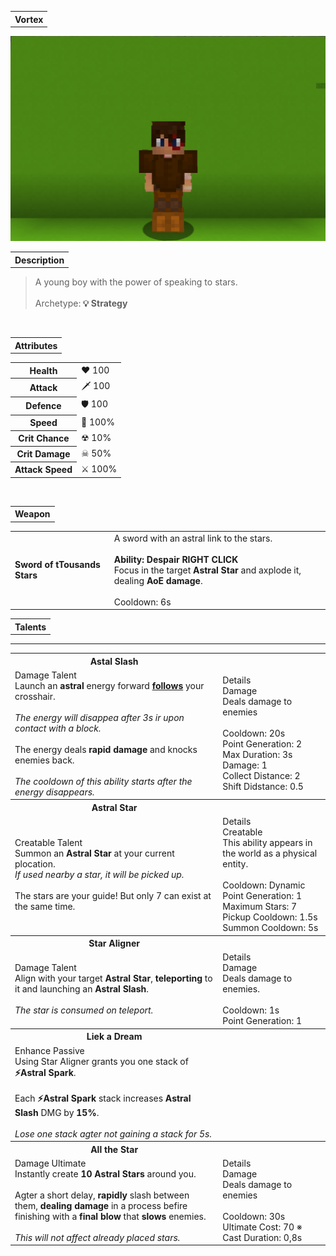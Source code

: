 <table>
    <tr>
        <th>Vortex</th>
    </tr>
</table>

![Vortex Selfie](Vortex.png)

<table>
    <tr>
        <th>Description</th>
    </tr>
</table>

>A young boy with the power of speaking to stars.
<br><br>Archetype:<b> 💡 Strategy</b>


<br>
<table>
    <tr>
        <th>Attributes</th>
    </tr>
</table>
<table>
    <tr>
        <th>Health</th>
        <td>♥ 100</td>
    </tr>
        <th>Attack</th>
        <td>🗡 100</td>
    <tr>
        <th>Defence</th>
        <td>🛡 100</td>
    </tr>
    <tr>
        <th>Speed</th>
        <td>🌊 100%</td>
    </tr>
    <tr>
        <th>Crit Chance</th>
        <td>☢ 10%</td>
    </tr>
    <tr>
        <th>Crit Damage</th>
        <td>☠ 50%</td>
    </tr>
    <tr>
        <th>Attack Speed</th>
        <td>⚔ 100%</td>
    </tr>
</table>
<br>

<table>
    <tr>
        <th>Weapon</th>
    </tr>
</table>
<table>
    <tr>
        <td><b>Sword of tTousands Stars</b></td>
        <td>
            A sword with an astral link to the stars.
            <br><br><b>Ability: Despair RIGHT CLICK</b>
            <br> Focus in the target <b>Astral Star</b> and axplode it, dealing <b>AoE damage</b>.
            <br><br>Cooldown: 6s
        </td>
    </tr>
</table>

<table>
    <tr>
        <th>Talents</th>
    </tr>
</table>

---
<table>
    <tr>
        <th>Astal Slash</th>
        <th></th>
    </tr>
    <tr>
        <td>
            Damage Talent
            <br>Launch an <b>astral</b> energy forward <u><b>follows</b></u> your crosshair.
            <br><br><i>The energy will disappea after 3s ir upon contact with a block.</i>
            <br><br>The energy deals <b>rapid damage</b> and knocks enemies back.
            <br><br><i>The cooldown of this ability starts after the energy disappears.</i>
        </td>
      <td>
          Details
          <br>Damage
          <br>Deals damage to enemies
          <br><br>Cooldown: 20s
          <br>Point Generation: 2
          <br>Max Duration: 3s
          <br>Damage: 1
          <br>Collect Distance: 2
          <br>Shift Didstance: 0.5
      </td>
    </tr>
    <tr>
        <th>Astral Star</th>
        <th></th>
    </tr>
    <tr>
        <td>
            Creatable Talent
            <br>Summon an <b>Astral Star</b> at your current plocation.
            <br><i>If used nearby a star, it will be picked up.</i>
            <br><br>The stars are your guide! But only 7 can exist at the same time.
        </td>
        <td>
            Details
            <br>Creatable
            <br>This ability appears in the world as a physical entity.
            <br><br>Cooldown: Dynamic
            <br>Point Generation: 1
            <br>Maximum Stars: 7
            <br>Pickup Cooldown: 1.5s
            <br>Summon Cooldown: 5s
        </td>
    </tr>
    <tr>
        <th>Star Aligner</th>
        <th></th>
    </tr>
    <tr>
        <td>
            Damage Talent
            <br>Align with your target <b>Astral Star</b>, <b>teleporting</b> to it and launching an <b>Astral Slash</b>.
            <br><br><i>The star is consumed on teleport.</i>
        </td>
        <td>
            Details
            <br>Damage
            <br>Deals damage to enemies.
            <br><br>Cooldown: 1s
            <br>Point Generation: 1
        </td>
    </tr>
    <tr>
        <th>Liek a Dream</th>
        <th></th>
    </tr>
    <tr>
        <td>
            Enhance Passive
            <br>Using Star Aligner grants you one stack of <b>⚡Astral Spark</b>.
            <br><br>Each <b>⚡Astral Spark</b> stack increases <b>Astral Slash</b> DMG by <b>15%</b>.
            <br><br><i>Lose one stack agter not gaining a stack for 5s.</i>
        </td>
        <td></td>
    </tr>
    <tr>
        <th>All the Star</th>
        <th></th>
    </tr>
    <tr>
        <td>
            Damage Ultimate
            <br>Instantly create <b>10 Astral Stars</b> around you.
            <br><br>Agter a short delay, <b>rapidly</b> slash between them, <b>dealing damage</b> in a process befire finishing with a <b>final blow</b> that <b>slows</b> enemies.
            <br><br><i>This will not affect already placed stars.</i>
        </td>
        <td>
            Details
            <br>Damage
            <br>Deals damage to enemies
            <br><br>Cooldown: 30s
            <br>Ultimate Cost: 70 ※
            <br>Cast Duration: 0,8s
        </td>
    </tr>
</table>